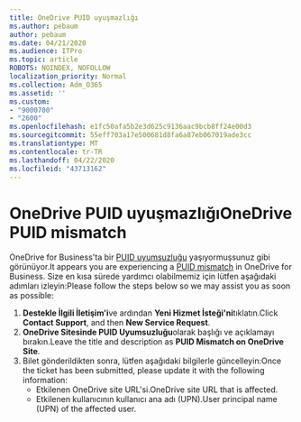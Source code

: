 ```yaml
---
title: OneDrive PUID uyuşmazlığı
ms.author: pebaum
author: pebaum
ms.date: 04/21/2020
ms.audience: ITPro
ms.topic: article
ROBOTS: NOINDEX, NOFOLLOW
localization_priority: Normal
ms.collection: Adm_O365
ms.assetid: ''
ms.custom:
- "9000700"
- "2600"
ms.openlocfilehash: e1fc50afa5b2e3d625c9136aac9bcb8ff24e00d3
ms.sourcegitcommit: 55eff703a17e500681d8fa6a87eb067019ade3cc
ms.translationtype: MT
ms.contentlocale: tr-TR
ms.lasthandoff: 04/22/2020
ms.locfileid: "43713162"
---
```

# <a name="onedrive-puid-mismatch"></a><span data-ttu-id="b2acf-102">OneDrive PUID uyuşmazlığı</span><span class="sxs-lookup"><span data-stu-id="b2acf-102">OneDrive PUID mismatch</span></span>
<span data-ttu-id="b2acf-103">OneDrive for Business'ta bir [PUID uyumsuzluğu](https://docs.microsoft.com/sharepoint/support/administration/access-denied-or-need-permission-error-sharepoint-online-or-onedrive-for-business#when-accessing-a-onedrive-site) yaşıyormuşsunuz gibi görünüyor.</span><span class="sxs-lookup"><span data-stu-id="b2acf-103">It appears you are experiencing a [PUID mismatch](https://docs.microsoft.com/sharepoint/support/administration/access-denied-or-need-permission-error-sharepoint-online-or-onedrive-for-business#when-accessing-a-onedrive-site) in OneDrive for Business.</span></span> <span data-ttu-id="b2acf-104">Size en kısa sürede yardımcı olabilmemiz için lütfen aşağıdaki adımları izleyin:</span><span class="sxs-lookup"><span data-stu-id="b2acf-104">Please follow the steps below so we may assist you as soon as possible:</span></span>

1. <span data-ttu-id="b2acf-105">**Destekle İlgili İletişim'i**ve ardından **Yeni Hizmet İsteği'ni**tıklatın.</span><span class="sxs-lookup"><span data-stu-id="b2acf-105">Click **Contact Support**, and then **New Service Request**.</span></span>
2. <span data-ttu-id="b2acf-106">**OneDrive Sitesinde PUID Uyumsuzluğu**olarak başlığı ve açıklamayı bırakın.</span><span class="sxs-lookup"><span data-stu-id="b2acf-106">Leave the title and description as **PUID Mismatch on OneDrive Site**.</span></span>
3. <span data-ttu-id="b2acf-107">Bilet gönderildikten sonra, lütfen aşağıdaki bilgilerle güncelleyin:</span><span class="sxs-lookup"><span data-stu-id="b2acf-107">Once the ticket has been submitted, please update it with the following information:</span></span>
    - <span data-ttu-id="b2acf-108">Etkilenen OneDrive site URL'si.</span><span class="sxs-lookup"><span data-stu-id="b2acf-108">OneDrive site URL that is affected.</span></span>
    - <span data-ttu-id="b2acf-109">Etkilenen kullanıcının kullanıcı ana adı (UPN).</span><span class="sxs-lookup"><span data-stu-id="b2acf-109">User principal name (UPN) of the affected user.</span></span>



